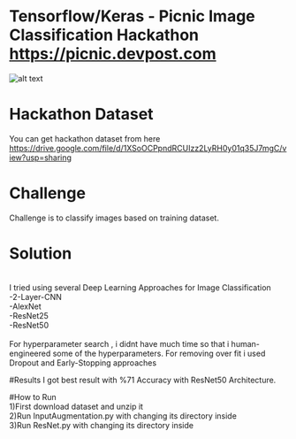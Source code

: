 # Tensorflow/Keras - Picnic Image Classification Hackathon https://picnic.devpost.com

![alt text](https://res.cloudinary.com/devpost/image/fetch/s--3uci4Nf2--/c_limit,f_auto,fl_lossy,q_auto:eco,w_900/https://siliconcanals.nl/wp-content/uploads/2015/08/picnic-thumb.jpg)

# Hackathon Dataset
You can get hackathon dataset from here https://drive.google.com/file/d/1XSoOCPpndRCUIzz2LyRH0y01q35J7mgC/view?usp=sharing

# Challenge
Challenge is to classify images based on training dataset.

# Solution
<br/>
I tried using several Deep Learning Approaches for Image Classification<br/>
-2-Layer-CNN<br/>
-AlexNet<br/>
-ResNet25<br/>
-ResNet50<br/>
<br/>
For hyperparameter search , i didnt have much time so that i human-engineered some of the hyperparameters. For removing over fit i used Dropout and Early-Stopping approaches

#Results
I got best result with %71 Accuracy with ResNet50 Architecture.

#How to Run
<br/>
1)First download dataset and unzip it<br/>
2)Run InputAugmentation.py with changing its directory inside<br/>
3)Run ResNet.py with changing its directory inside<br/>
